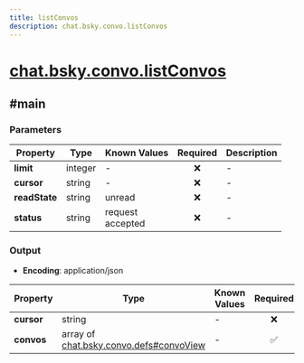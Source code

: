 ```yaml
---
title: listConvos
description: chat.bsky.convo.listConvos
---
```


# [chat.bsky.convo.listConvos](https://github.com/myConsciousness/atproto.dart/blob/main/lexicons/chat/bsky/convo/listConvos.json)

## #main

### Parameters

| Property | Type | Known Values | Required | Description |
| --- | --- | --- | :---: | --- |
| **limit** | integer | - | ❌ | - |
| **cursor** | string | - | ❌ | - |
| **readState** | string | unread | ❌ | - |
| **status** | string | request<br/>accepted | ❌ | - |

### Output

- **Encoding**: application/json

| Property | Type | Known Values | Required | Description |
| --- | --- | --- | :---: | --- |
| **cursor** | string | - | ❌ | - |
| **convos** | array of [chat.bsky.convo.defs#convoView](../../../../lexicons/chat/bsky/convo/defs.md#convoview) | - | ✅ | - |
